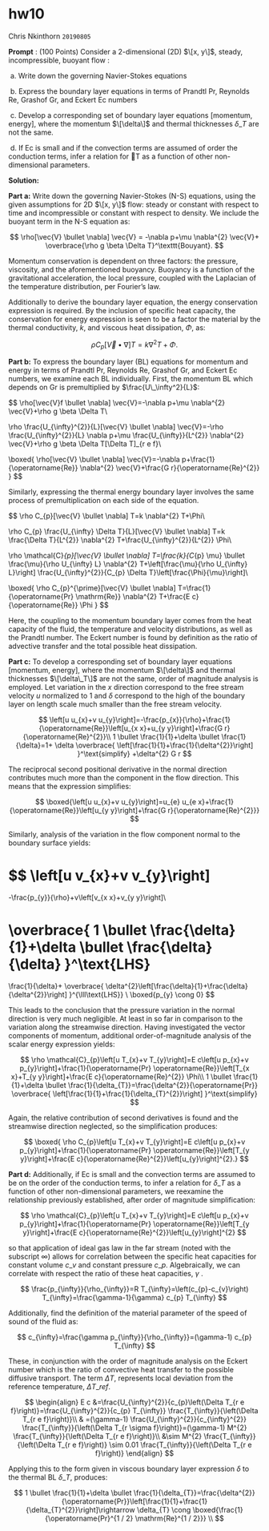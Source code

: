 # hw10

Chris Nkinthorn $\texttt{20190805}$

**Prompt** : \(100 Points\) Consider a 2-dimensional \(2D\) $\[x, y\]$, steady, incompressible, buoyant flow :

​ a. Write down the governing Navier-Stokes equations

​ b. Express the boundary layer equations in terms of Prandtl $\text{Pr}$, Reynolds $\text{Re}$, Grashof $\text{Gr}$, and Eckert $\text{Ec}$ numbers

​ c. Develop a corresponding set of boundary layer equations \[momentum, energy\], where the momentum $\[\delta\]$ and thermal thicknesses $\delta\_T$ are not the same.

​ d. If Ec is small and if the convection terms are assumed of order the conduction terms, infer a relation for T as a function of other non-dimensional parameters.

**Solution:** 

**Part a:** Write down the governing Navier-Stokes \(N-S\) equations, using the given assumptions for 2D $\[x, y\]$ flow: steady or constant with respect to time and incompressible or constant with respect to density. We include the buoyant term in the N-S equation as:

$$
\rho[\vec{V} \bullet \nabla] \vec{V}
= -\nabla p+\mu \nabla^{2} 
\vec{V}+
\overbrace{\rho g \beta \Delta T}^\texttt{Bouyant}.
$$

Momentum conservation is dependent on three factors: the pressure, viscosity, and the aforementioned buoyancy. Buoyancy is a function of the gravitational acceleration, the local pressure, coupled with the Laplacian of the temperature distribution, per Fourier’s law.

Additionally to derive the boundary layer equation, the energy conservation expression is required. By the inclusion of specific heat capacity, the conservation for energy expression is seen to be a factor the material by the thermal conductivity, $k$, and viscous heat dissipation, $\Phi$, as:

$$
% viscous dissipation fuction
\rho C_{p}[\vec{V} \bullet \nabla] T=k \nabla^{2} T+\Phi.
$$

**Part b:** To express the boundary layer \(BL\) equations for momentum and energy in terms of Prandtl $\text{Pr}$, Reynolds $\text{Re}$, Grashof $\text{Gr}$, and Eckert $\text{Ec}$ numbers, we examine each BL individually. First, the momentum BL which depends on $\text{Gr}$ is premultiplied by $\frac{U\_\infty^2}{L}$:

$$
\rho[\vec{V}f \bullet \nabla] \vec{V}=-\nabla p+\mu \nabla^{2} \vec{V}+\rho g \beta \Delta T\\


\rho \frac{U_{\infty}^{2}}{L}[\vec{V} \bullet \nabla] \vec{V}=-\rho \frac{U_{\infty}^{2}}{L} \nabla p+\mu \frac{U_{\infty}}{L^{2}} \nabla^{2} \vec{V}+\rho g \beta \Delta T[\Delta T]_{r e f}\\

\boxed{
\rho[\vec{V} \bullet \nabla] \vec{V}=-\nabla p+\frac{1}{\operatorname{Re}} \nabla^{2} \vec{V}+\frac{G r}{\operatorname{Re}^{2}}
}
$$

Similarly, expressing the thermal energy boundary layer involves the same process of premultiplication on each side of the equation.

$$
\rho C_{p}[\vec{V} \bullet \nabla] T=k \nabla^{2} T+\Phi\\

\rho C_{p} \frac{U_{\infty} \Delta T}{L}[\vec{V} \bullet \nabla] T=k \frac{\Delta T}{L^{2}} \nabla^{2} T+\frac{U_{\infty}^{2}}{L^{2}} \Phi\\

\rho \mathcal{C}_{p}[\vec{V} \bullet \nabla] T=\frac{k}{C_{p} \mu} \bullet \frac{\mu}{\rho U_{\infty} L} \nabla^{2} T+\left[\frac{\mu}{\rho U_{\infty} L}\right] \frac{U_{\infty}^{2}}{C_{p} \Delta T}\left[\frac{\Phi}{\mu}\right]\\

\boxed{
\rho C_{p}^{\prime}[\vec{V} \bullet \nabla] T=\frac{1}{\operatorname{Pr} \mathrm{Re}} \nabla^{2} T+\frac{E c}{\operatorname{Re}} \Phi
}
$$

Here, the coupling to the momentum boundary layer comes from the heat capacity of the fluid, the temperature and velocity distributions, as well as the Prandtl number. The Eckert number is found by definition as the ratio of advective transfer and the total possible heat dissipation.

**Part c:** To develop a corresponding set of boundary layer equations \[momentum, energy\], where the momentum $\[\delta\]$ and thermal thicknesses $\[\delta\_T\]$ are not the same, order of magnitude analysis is employed. Let variation in the $x$ direction correspond to the free stream velocity $u$ normalized to $1$ and $\delta$ correspond to the high of the boundary layer on length scale much smaller than the free stream velocity.

$$
\left[u u_{x}+v u_{y}\right]=-\frac{p_{x}}{\rho}+\frac{1}{\operatorname{Re}}\left[u_{x x}+u_{y y}\right]+\frac{G r}{\operatorname{Re}^{2}}\\
1 \bullet \frac{1}{1}+\delta \bullet \frac{1}{\delta}=1+
\delta
\overbrace{
\left[\frac{1}{1}+\frac{1}{\delta^{2}}\right]
}^\text{simplify}
+\delta^{2} G r
$$

The reciprocal second positional derivative in the normal direction contributes much more than the component in the flow direction. This means that the expression simplifies:

$$
\boxed{\left[u u_{x}+v u_{y}\right]=u_{e} u_{e x}+\frac{1}{\operatorname{Re}}\left[u_{y y}\right]+\frac{G r}{\operatorname{Re}^{2}}}
$$

Similarly, analysis of the variation in the flow component normal to the boundary surface yields:

$$
\left[u v_{x}+v v_{y}\right]
=
-\frac{p_{y}}{\rho}+v\left[v_{x x}+v_{y y}\right]\\

\overbrace{
1 \bullet \frac{\delta}{1}+\delta \bullet \frac{\delta}{\delta}
}^\text{LHS}
=

\frac{1}{\delta}+
\overbrace{
\delta^{2}\left[\frac{\delta}{1}+\frac{\delta}{\delta^{2}}\right]
}^{\lll\text{LHS}}
\\
\boxed{p_{y} \cong 0}
$$

This leads to the conclusion that the pressure variation in the normal direction is very much negligible. At least in so far in comparison to the variation along the streamwise direction. Having investigated the vector components of momentum, additional order-of-magnitude analysis of the scalar energy expression yields:

$$
\rho \mathcal{C}_{p}\left[u T_{x}+v T_{y}\right]=E c\left[u p_{x}+v p_{y}\right]+\frac{1}{\operatorname{Pr} \operatorname{Re}}\left[T_{x x}+T_{y y}\right]+\frac{E c}{\operatorname{Re}^{2}} \Phi\\
1 \bullet \frac{1}{1}+\delta \bullet \frac{1}{\delta_{T}}=\frac{\delta^{2}}{\operatorname{Pr}}
\overbrace{
\left[\frac{1}{1}+\frac{1}{\delta_{T}^{2}}\right]
}^\text{simplify}
$$

Again, the relative contribution of second derivatives is found and the streamwise direction neglected, so the simplification produces:

$$
\boxed{
\rho C_{p}\left[u T_{x}+v T_{y}\right]=E c\left[u p_{x}+v p_{y}\right]+\frac{1}{\operatorname{Pr} \operatorname{Re}}\left[T_{y y}\right]+\frac{E c}{\operatorname{Re}^{2}}\left[u_{y}\right]^{2}.}
$$

**Part d:** Additionally, if $\text{Ec}$ is small and the convection terms are assumed to be on the order of the conduction terms, to infer a relation for $\delta\_{T}$ as a function of other non-dimensional parameters, we reexamine the relationship previously established, after order of magnitude simplification:

$$
\rho \mathcal{C}_{p}\left[u T_{x}+v T_{y}\right]=E c\left[u p_{x}+v p_{y}\right]+\frac{1}{\operatorname{Pr} \operatorname{Re}}\left[T_{y y}\right]+\frac{E c}{\operatorname{Re}^{2}}\left[u_{y}\right]^{2}
$$

so that application of ideal gas law in the far stream \(noted with the subscript $\infty$\) allows for correlation between the specific heat capacities for constant volume $c\_v$ and constant pressure $c\_p$. Algebraically, we can correlate with respect the ratio of these heat capacities, $\gamma$ .

$$
\frac{p_{\infty}}{\rho_{\infty}}=R T_{\infty}=\left(c_{p}-c_{v}\right) T_{\infty}=\frac{\gamma-1}{\gamma} c_{p} T_{\infty}
$$

Additionally, find the definition of the material parameter of the speed of sound of the fluid as:

$$
c_{\infty}=\frac{\gamma p_{\infty}}{\rho_{\infty}}=(\gamma-1) c_{p} T_{\infty}
$$

These, in conjunction with the order of magnitude analysis on the Eckert number which is the ratio of convective heat transfer to the possible diffusive transport. The term $\Delta T$, represents local deviation from the reference temperature, $\Delta T\_{ref}$.

$$
\begin{align}
E c &=\frac{U_{\infty}^{2}}{c_{p}\left(\Delta T_{r e f}\right)}=\frac{U_{\infty}^{2}}{c_{p} T_{\infty}} \frac{T_{\infty}}{\left(\Delta T_{r e f}\right)}\\
& =(\gamma-1) \frac{U_{\infty}^{2}}{c_{\infty}^{2}} \frac{T_{\infty}}{\left(\Delta T_{r \sigma f}\right)}=(\gamma-1) M^{2} \frac{T_{\infty}}{\left(\Delta T_{r e f}\right)}\\
&\sim M^{2} \frac{T_{\infty}}{\left(\Delta T_{r e f}\right)} \sim 0.01 \frac{T_{\infty}}{\left(\Delta T_{r e f}\right)}
\end{align}
$$

Applying this to the form given in viscous boundary layer expression $\delta$ to the thermal BL $\delta\_T$, produces:

$$
1 \bullet \frac{1}{1}+\delta \bullet \frac{1}{\delta_{T}}=\frac{\delta^{2}}{\operatorname{Pr}}\left[\frac{1}{1}+\frac{1}{\delta_{T}^{2}}\right]\rightarrow \delta_{T} \cong 
\boxed{\frac{1}{\operatorname{Pr}^{1 / 2} \mathrm{Re}^{1 / 2}}}
\\
$$

